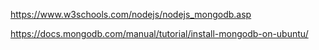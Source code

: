 https://www.w3schools.com/nodejs/nodejs_mongodb.asp


https://docs.mongodb.com/manual/tutorial/install-mongodb-on-ubuntu/